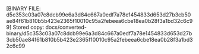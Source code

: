 [BINARY FILE: d5c353c03a07c8dcb99e6a3d84c667a0edf7a78e1454833d653d27b3cb50ae84f61b810b5b423e2365f10010c95a2febeea6cbe18ea0b28f3a1bd32c6c99]
Stored copy: docs/converted-binary/d5c353c03a07c8dcb99e6a3d84c667a0edf7a78e1454833d653d27b3cb50ae84f61b810b5b423e2365f10010c95a2febeea6cbe18ea0b28f3a1bd32c6c99
